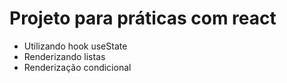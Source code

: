 # Projeto para práticas com react

- Utilizando hook useState
- Renderizando listas
- Renderização condicional